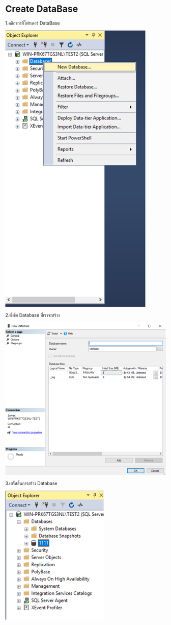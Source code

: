 # Create DataBase

1.คลิกขวาที่โฟรเดอร์ DataBase

![](<../../.gitbook/assets/image (65).png>)

2.ตั้งชื่อ Database ที่เราจะสร้าง

![](<../../.gitbook/assets/image (81).png>)

3.เสร็สสิ้นการสร้าง Database

![](<../../.gitbook/assets/image (3) (1).png>)


